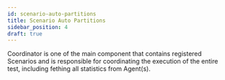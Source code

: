 ```yaml
---
id: scenario-auto-partitions
title: Scenario Auto Partitions
sidebar_position: 4
draft: true
---
```


Coordinator is one of the main component that contains registered Scenarios and is responsible for coordinating the execution of the entire test, including fething all statistics from Agent(s).